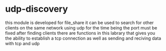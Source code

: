 # udp-discovery
this module is developed for file_share it can be used to search for other clients on the same network using udp for the time being the port must be fixed after finding clients there are functions in this labrary that gives you the ability to establish a tcp connection as well as sending and reciving data with tcp and udp

